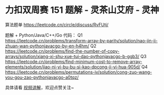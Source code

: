 # 力扣双周赛 151 题解 - 灵茶山艾府 - 灵神

算法题单 https://leetcode.cn/circle/discuss/RvFUtj/

题解 + Python/Java/C++/Go 代码：
Q1 https://leetcode.cn/problems/transform-array-by-parity/solution/nao-jin-ji-zhuan-wan-pythonjavacgo-by-en-h4hm/
Q2 https://leetcode.cn/problems/find-the-number-of-copy-arrays/solution/xiang-xi-shu-xue-tui-dao-pythonjavacgo-b-ggb3/
Q3 https://leetcode.cn/problems/find-minimum-cost-to-remove-array-elements/solution/jiao-ni-yi-bu-bu-si-kao-dpcong-ji-yi-hua-905d/
Q4 https://leetcode.cn/problems/permutations-iv/solution/cong-zuo-wang-you-gou-zao-pythonjavacgo-a0tqz/

具体请看 [视频讲解](https://www.bilibili.com/video/BV1m39bYiEVV/)，欢迎点赞关注~
